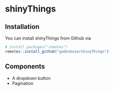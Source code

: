
<!-- README.md is generated from README.Rmd. Please edit that file -->

# shinyThings

## Installation

You can install shinyThings from Github via

``` r
# install.packages("remotes")
remotes::install_github("gadenbuie/shinyThings")
```

## Components

  - A dropdown button
  - Pagination
